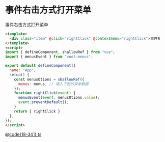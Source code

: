 # 事件右击方式打开菜单

<div class="vue3-menus-item" @click="rightClick" @contextmenu="rightClick">事件右击方式打开菜单</div>

<script>
import { defineComponent, shallowRef } from "vue";
import { menusEvent } from "vue3-menus";
import { menus } from "@js/vue3-menus";

export default defineComponent({
  name: "App",
  setup() {
    const menusOtions = shallowRef({
      menus: menus,
    });
    function rightClick(event) {
      menusEvent(event, menusOtions.value);
      event.preventDefault();
    }
    return { rightClick }
  },
});
</script>

```html
<template>
  <div class="item" @click="rightClick" @contextmenu="rightClick">事件右击方式打开菜单</div>
</template>
<script>
import { defineComponent, shallowRef } from "vue";
import { menusEvent } from 'vue3-menus';

export default defineComponent({
  name: "App",
  setup() {
    const menusOtions = shallowRef({
      menus: menus, // 填入下面的菜单数据
    });
    function rightClick(event) {
      menusEvent(event, menusOtions.value);
      event.preventDefault();
    }
    return { rightClick }
  },
});
</script>
```

@[code{18-341} ts](@js/vue3-menus.ts)
